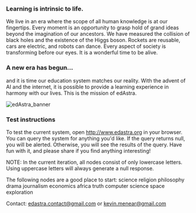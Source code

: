 ### Learning is intrinsic to life.

We live in an era where the scope of all human knowledge is at our fingertips. Every moment is an opportunity to grasp hold of grand ideas beyond the imagination of our ancestors. We have measured the collision of black holes and the existence of the Higgs boson. Rockets are reusable, cars are electric, and robots can dance. Every aspect of society is transforming before our eyes. It is a wonderful time to be alive.

### A new era has begun...

and it is time our education system matches our reality. With the advent of AI and the internet, it is possible to provide a learning experience in harmony with our lives. This is the mission of edAstra.

![edAstra_banner](https://user-images.githubusercontent.com/75050925/157982752-8aa8ad2e-16b6-4fde-b992-e41d1b4c7ae2.png)

### Test instructions

To test the current system, open http://www.edastra.org in your browser.
You can query the system for anything you'd like.
If the query returns null, you will be alerted.
Otherwise, you will see the results of the query.
Have fun with it, and please share if you find anything interesting!

NOTE: In the current iteration, all nodes consist of only lowercase letters. Using uppercase letters will always generate a null response.

The following nodes are a good place to start:
science
religion
philosophy
drama
journalism
economics
africa
truth
computer science
space exploration

Contact: edastra.contact@gmail.com or kevin.menear@gmail.com
